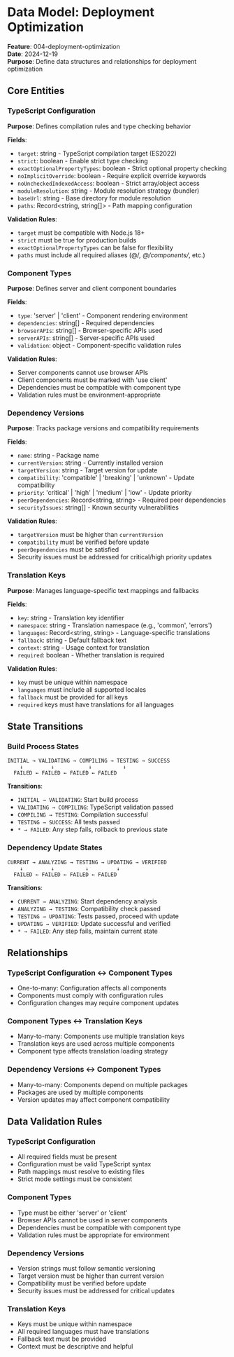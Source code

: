 # Data Model: Deployment Optimization

**Feature**: 004-deployment-optimization  
**Date**: 2024-12-19  
**Purpose**: Define data structures and relationships for deployment optimization

## Core Entities

### TypeScript Configuration
**Purpose**: Defines compilation rules and type checking behavior

**Fields**:
- `target`: string - TypeScript compilation target (ES2022)
- `strict`: boolean - Enable strict type checking
- `exactOptionalPropertyTypes`: boolean - Strict optional property checking
- `noImplicitOverride`: boolean - Require explicit override keywords
- `noUncheckedIndexedAccess`: boolean - Strict array/object access
- `moduleResolution`: string - Module resolution strategy (bundler)
- `baseUrl`: string - Base directory for module resolution
- `paths`: Record<string, string[]> - Path mapping configuration

**Validation Rules**:
- `target` must be compatible with Node.js 18+
- `strict` must be true for production builds
- `exactOptionalPropertyTypes` can be false for flexibility
- `paths` must include all required aliases (@/*, @/components/*, etc.)

### Component Types
**Purpose**: Defines server and client component boundaries

**Fields**:
- `type`: 'server' | 'client' - Component rendering environment
- `dependencies`: string[] - Required dependencies
- `browserAPIs`: string[] - Browser-specific APIs used
- `serverAPIs`: string[] - Server-specific APIs used
- `validation`: object - Component-specific validation rules

**Validation Rules**:
- Server components cannot use browser APIs
- Client components must be marked with 'use client'
- Dependencies must be compatible with component type
- Validation rules must be environment-appropriate

### Dependency Versions
**Purpose**: Tracks package versions and compatibility requirements

**Fields**:
- `name`: string - Package name
- `currentVersion`: string - Currently installed version
- `targetVersion`: string - Target version for update
- `compatibility`: 'compatible' | 'breaking' | 'unknown' - Update compatibility
- `priority`: 'critical' | 'high' | 'medium' | 'low' - Update priority
- `peerDependencies`: Record<string, string> - Required peer dependencies
- `securityIssues`: string[] - Known security vulnerabilities

**Validation Rules**:
- `targetVersion` must be higher than `currentVersion`
- `compatibility` must be verified before update
- `peerDependencies` must be satisfied
- Security issues must be addressed for critical/high priority updates

### Translation Keys
**Purpose**: Manages language-specific text mappings and fallbacks

**Fields**:
- `key`: string - Translation key identifier
- `namespace`: string - Translation namespace (e.g., 'common', 'errors')
- `languages`: Record<string, string> - Language-specific translations
- `fallback`: string - Default fallback text
- `context`: string - Usage context for translation
- `required`: boolean - Whether translation is required

**Validation Rules**:
- `key` must be unique within namespace
- `languages` must include all supported locales
- `fallback` must be provided for all keys
- `required` keys must have translations for all languages

## State Transitions

### Build Process States
```
INITIAL → VALIDATING → COMPILING → TESTING → SUCCESS
    ↓         ↓           ↓          ↓
  FAILED ← FAILED ← FAILED ← FAILED
```

**Transitions**:
- `INITIAL → VALIDATING`: Start build process
- `VALIDATING → COMPILING`: TypeScript validation passed
- `COMPILING → TESTING`: Compilation successful
- `TESTING → SUCCESS`: All tests passed
- `* → FAILED`: Any step fails, rollback to previous state

### Dependency Update States
```
CURRENT → ANALYZING → TESTING → UPDATING → VERIFIED
    ↓         ↓          ↓         ↓
  FAILED ← FAILED ← FAILED ← FAILED
```

**Transitions**:
- `CURRENT → ANALYZING`: Start dependency analysis
- `ANALYZING → TESTING`: Compatibility check passed
- `TESTING → UPDATING`: Tests passed, proceed with update
- `UPDATING → VERIFIED`: Update successful and verified
- `* → FAILED`: Any step fails, maintain current state

## Relationships

### TypeScript Configuration ↔ Component Types
- One-to-many: Configuration affects all components
- Components must comply with configuration rules
- Configuration changes may require component updates

### Component Types ↔ Translation Keys
- Many-to-many: Components use multiple translation keys
- Translation keys are used across multiple components
- Component type affects translation loading strategy

### Dependency Versions ↔ Component Types
- Many-to-many: Components depend on multiple packages
- Packages are used by multiple components
- Version updates may affect component compatibility

## Data Validation Rules

### TypeScript Configuration
- All required fields must be present
- Configuration must be valid TypeScript syntax
- Path mappings must resolve to existing files
- Strict mode settings must be consistent

### Component Types
- Type must be either 'server' or 'client'
- Browser APIs cannot be used in server components
- Dependencies must be compatible with component type
- Validation rules must be appropriate for environment

### Dependency Versions
- Version strings must follow semantic versioning
- Target version must be higher than current version
- Compatibility must be verified before update
- Security issues must be addressed for critical updates

### Translation Keys
- Keys must be unique within namespace
- All required languages must have translations
- Fallback text must be provided
- Context must be descriptive and helpful
